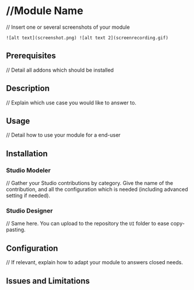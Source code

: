 # //Module Name

// Insert one or several screenshots of your module

```
![alt text](screenshot.png) ![alt text 2](screenrecording.gif)
```

## Prerequisites

// Detail all addons which should be installed

## Description

// Explain which use case you would like to answer to.

## Usage

// Detail how to use your module for a end-user

## Installation

### Studio Modeler

// Gather your Studio contributions by category. Give the name of the contribution, and all the configuration which is needed (including advanced setting if needed).

### Studio Designer

// Same here. You can upload to the repository the `UI` folder to ease copy-pasting.

## Configuration

// If relevant, explain how to adapt your module to answers closed needs.

## Issues and Limitations
